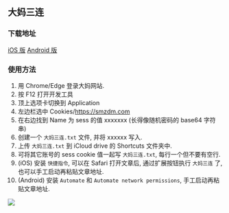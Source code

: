 ## 大妈三连

### 下载地址
[iOS 版](https://www.icloud.com/shortcuts/ac3845c73c0d46cd8e22b4bacf3922f5)
[Android 版]()


### 使用方法
1. 用 Chrome/Edge 登录大妈网站.
2. 按 F12 打开开发工具
3. 顶上选项卡切换到 Application
4. 左边栏选中 Cookies/https://smzdm.com
5. 在右边找到 Name 为 sess 的值 xxxxxxx (长得像随机密码的 base64 字符串)
6. 创建一个 `大妈三连.txt` 文件, 并将 xxxxxx 写入.
7. 上传 `大妈三连.txt` 到 iCloud drive 的 Shortcuts 文件夹中.
8. 可将其它账号的 sess cookie 值一起写 `大妈三连.txt`, 每行一个但不要有空行.
9. (iOS) 安装 `快捷指令`, 可以在 Safari 打开文章后, 通过扩展按钮执行 `大妈三连` 了, 也可以手工启动再粘贴文章地址.
10. (Android) 安装 `Automate` 和 `Automate network permissions`, 手工启动再粘贴文章地址.

![](https://user-images.githubusercontent.com/1940889/119369054-5042ff00-bce6-11eb-8f50-2e67d8790e9b.png)
